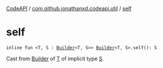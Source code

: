 [CodeAPI](../index.md) / [com.github.jonathanxd.codeapi.util](index.md) / [self](.)

# self

`inline fun <T, S : `[`Builder`](../com.github.jonathanxd.codeapi.builder/-builder/index.md)`<T, S>> `[`Builder`](../com.github.jonathanxd.codeapi.builder/-builder/index.md)`<T, S>.self(): S`

Cast from [Builder](../com.github.jonathanxd.codeapi.builder/-builder/index.md) of [T](#) of implicit type [S](#).

